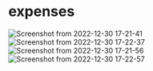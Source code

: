 # expenses

![Screenshot from 2022-12-30 17-21-41](https://user-images.githubusercontent.com/77974484/210067607-84610680-5010-487d-bf1c-2c2c0b0d72a7.png)
![Screenshot from 2022-12-30 17-22-37](https://user-images.githubusercontent.com/77974484/210067604-ad07e5f8-475a-4b85-870e-a2a74261db10.png)
![Screenshot from 2022-12-30 17-21-56](https://user-images.githubusercontent.com/77974484/210067605-4a987db2-1e9b-4a5c-8d41-4dc063eed78b.png)
![Screenshot from 2022-12-30 17-22-57](https://user-images.githubusercontent.com/77974484/210067600-dabff8b3-0b25-41ee-951b-5c20e7ffa35e.png)


